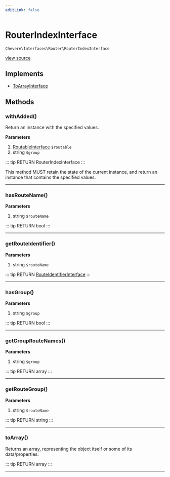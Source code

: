 ```yaml
---
editLink: false
---
```


# RouterIndexInterface

`Chevere\Interfaces\Router\RouterIndexInterface`

[view source](https://github.com/chevere/chevere/blob/master/interfaces/Router/RouterIndexInterface.php)

## Implements

- [ToArrayInterface](../To/ToArrayInterface.md)

## Methods

### withAdded()

Return an instance with the specified values.

**Parameters**

1. [RoutableInterface](./RoutableInterface.md) `$routable`
2. string `$group`

::: tip RETURN
RouterIndexInterface
:::

This method MUST retain the state of the current instance, and return
an instance that contains the specified values.

---

### hasRouteName()

**Parameters**

1. string `$routeName`

::: tip RETURN
bool
:::

---

### getRouteIdentifier()

**Parameters**

1. string `$routeName`

::: tip RETURN
[RouteIdentifierInterface](./RouteIdentifierInterface.md)
:::

---

### hasGroup()

**Parameters**

1. string `$group`

::: tip RETURN
bool
:::

---

### getGroupRouteNames()

**Parameters**

1. string `$group`

::: tip RETURN
array
:::

---

### getRouteGroup()

**Parameters**

1. string `$routeName`

::: tip RETURN
string
:::

---

### toArray()

Returns an array, representing the object itself or some of its data/properties.

::: tip RETURN
array
:::

---
